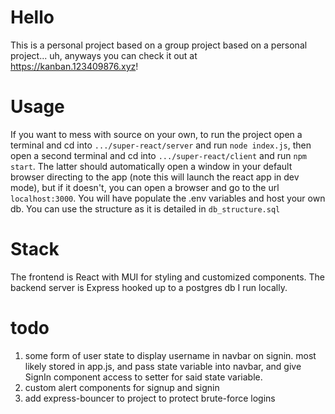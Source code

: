 # Hello
This is a personal project based on a group project based on a personal project... uh, anyways you can check it out at https://kanban.123409876.xyz!

# Usage
If you want to mess with source on your own, to run the project open a terminal and cd into `.../super-react/server` and run `node index.js`, then open a second terminal and cd into `.../super-react/client` and run `npm start`. The latter should automatically open a window in your default browser directing to the app (note this will launch the react app in dev mode), but if it doesn't, you can open a browser and go to the url `localhost:3000`. You will have populate the .env variables and host your own db. You can use the structure as it is detailed in `db_structure.sql`

# Stack 
The frontend is React with MUI for styling and customized components. The backend server is Express hooked up to a postgres db I run locally. 

# todo
1. some form of user state to display username in navbar on signin. 
    most likely stored in app.js, and pass state variable into navbar,
    and give SignIn component access to setter for said state variable.
2. custom alert components for signup and signin
3. add express-bouncer to project to protect brute-force logins
